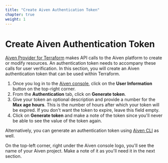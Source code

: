 ```yaml
---
title: "Create Aiven Authentication Token"
chapter: true
weight: 1
---
```


# Create Aiven Authentication Token

[Aiven Provider for Terraform](https://registry.terraform.io/providers/aiven/aiven/latest/docs) makes API calls to the Aiven platform to create or modify resources. An authentication token needs to accompany these calls for user verification. In this section, you will create an Aiven authentication token that can be used within Terraform.

1. Once you log in to the [Aiven console](https://console.aiven.io), click on the **User Information** button on the top-right corner.
2. From the **Authentication** tab, click on **Generate token**.
3. Give your token an optional description and provide a number for the **Max age hours**. This is the number of hours after which your token will be expired. If you don't want the token to expire, leave this field empty.
4. Click on **Generate token** and make a note of the token since you'll never be able to see the value of the token again.

Alternatively, you can generate an authentication token using [Aiven CLI](https://docs.aiven.io/docs/tools/cli/user/user-access-token.html#avn-user-access-token-create) as well.

On the top-left corner, right under the Aiven console logo, you'll see the name of your Aiven project. Make a note of it as you'll need it in the next section.